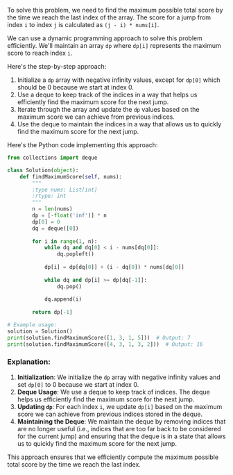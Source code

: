 To solve this problem, we need to find the maximum possible total score by the time we reach the last index of the array. The score for a jump from index `i` to index `j` is calculated as `(j - i) * nums[i]`.

We can use a dynamic programming approach to solve this problem efficiently. We'll maintain an array `dp` where `dp[i]` represents the maximum score to reach index `i`.

Here's the step-by-step approach:

1. Initialize a `dp` array with negative infinity values, except for `dp[0]` which should be 0 because we start at index 0.
2. Use a deque to keep track of the indices in a way that helps us efficiently find the maximum score for the next jump.
3. Iterate through the array and update the `dp` values based on the maximum score we can achieve from previous indices.
4. Use the deque to maintain the indices in a way that allows us to quickly find the maximum score for the next jump.

Here's the Python code implementing this approach:

```python
from collections import deque

class Solution(object):
    def findMaximumScore(self, nums):
        """
        :type nums: List[int]
        :rtype: int
        """
        n = len(nums)
        dp = [-float('inf')] * n
        dp[0] = 0
        dq = deque([0])
        
        for i in range(1, n):
            while dq and dq[0] < i - nums[dq[0]]:
                dq.popleft()
            
            dp[i] = dp[dq[0]] + (i - dq[0]) * nums[dq[0]]
            
            while dq and dp[i] >= dp[dq[-1]]:
                dq.pop()
            
            dq.append(i)
        
        return dp[-1]

# Example usage:
solution = Solution()
print(solution.findMaximumScore([1, 3, 1, 5]))  # Output: 7
print(solution.findMaximumScore([4, 3, 1, 3, 2]))  # Output: 16
```

### Explanation:
1. **Initialization**: We initialize the `dp` array with negative infinity values and set `dp[0]` to 0 because we start at index 0.
2. **Deque Usage**: We use a deque to keep track of indices. The deque helps us efficiently find the maximum score for the next jump.
3. **Updating `dp`**: For each index `i`, we update `dp[i]` based on the maximum score we can achieve from previous indices stored in the deque.
4. **Maintaining the Deque**: We maintain the deque by removing indices that are no longer useful (i.e., indices that are too far back to be considered for the current jump) and ensuring that the deque is in a state that allows us to quickly find the maximum score for the next jump.

This approach ensures that we efficiently compute the maximum possible total score by the time we reach the last index.